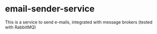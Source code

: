 # email-sender-service
This is a service to send e-mails, integrated with message brokers (tested with RabbitMQ)
